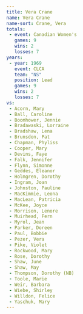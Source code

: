```yaml
---
title: Vera Crane
name: Vera Crane
name-sort: Crane, Vera
totals:
 - event: Canadian Women's
   games: 9
   wins: 2
   losses: 7
years:
 - year: 1969
   event: CLCA
   team: "NS"
   position: Lead
   games: 9
   wins: 2
   losses: 7
vs:
 - Acorn, Mary
 - Ball, Caroline
 - Boomhower, Jennie
 - Bradawaski, Lorraine
 - Bradshaw, Lena
 - Brunsdon, Pat
 - Chapman, Phyliss
 - Cooper, Mary
 - Devins, Faye
 - Falk, Jennifer
 - Flynn, Simonne
 - Geddes, Eleanor
 - Holmgren, Dorothy
 - Ingram, Joan
 - Johnston, Pauline
 - MacKimmie, Leona
 - MacLean, Patricia
 - McKee, Joyce
 - Morrison, Lenore
 - Muirhead, Fern
 - Myrol, Jean
 - Parker, Doreen
 - Paul, Bobbie
 - Pezer, Vera
 - Pike, Violet
 - Rockwood, Mary
 - Rose, Dorothy
 - Shaw, June
 - Shaw, May
 - Thompson, Dorothy (NB)
 - Toole, Marie
 - Weir, Barbara
 - Wiebe, Shirley
 - Willdon, Felice
 - Yaschuk, Mary
---
```

